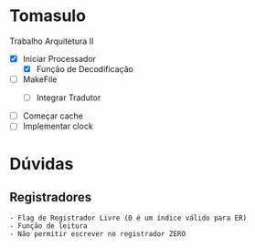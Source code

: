 # Tomasulo
Trabalho Arquitetura II

- [x] Iniciar Processador
  - [x] Função de Decodificação
- [ ] MakeFile
  - [ ] Integrar Tradutor


- [ ] Começar cache
- [ ] Implementar clock

# Dúvidas
## Registradores
    - Flag de Registrador Livre (0 é um índice válido para ER)
    - Função de leitura
    - Não permitir escrever no registrador ZERO

